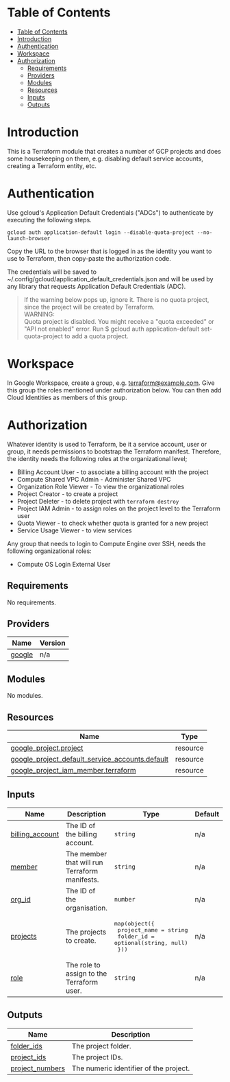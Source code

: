 # Table of Contents

- [Table of Contents](#table-of-contents)
- [Introduction](#introduction)
- [Authentication](#authentication)
- [Workspace](#workspace)
- [Authorization](#authorization)
  - [Requirements](#requirements)
  - [Providers](#providers)
  - [Modules](#modules)
  - [Resources](#resources)
  - [Inputs](#inputs)
  - [Outputs](#outputs)


# Introduction

This is a Terraform module that creates a number of GCP projects and does some housekeeping on them, e.g. disabling default service accounts, creating a Terraform entity, etc.

# Authentication

Use gcloud's Application Default Credentials ("ADCs") to authenticate by executing the following steps.

`gcloud auth application-default login --disable-quota-project --no-launch-browser`

Copy the URL to the browser that is logged in as the identity you want to use to Terraform, then copy-paste the authorization code.

The credentials will be saved to ~/.config/gcloud/application_default_credentials.json and will be used by any library that requests Application Default Credentials (ADC).

> If the warning below pops up, ignore it. There is no quota project, since the project will be created by Terraform.  
> WARNING:   
> Quota project is disabled. You might receive a "quota exceeded" or "API not enabled" error. Run $ gcloud auth application-default set-quota-project to add a quota project.

# Workspace

In Google Workspace, create a group, e.g. terraform@example.com. Give this group the roles mentioned under authorization below.
You can then add Cloud Identities as members of this group.

# Authorization

Whatever identity is used to Terraform, be it a service account, user or group, it needs permissions to bootstrap the Terraform manifest. 
Therefore, the identity needs the following roles at the organizational level;

- Billing Account User - to associate a billing account with the project
- Compute Shared VPC Admin - Administer Shared VPC
- Organization Role Viewer - To view the organizational roles
- Project Creator - to create a project
- Project Deleter - to delete project with `terraform destroy`
- Project IAM Admin - to assign roles on the project level to the Terraform user
- Quota Viewer - to check whether quota is granted for a new project
- Service Usage Viewer - to view services

Any group that needs to login to Compute Engine over SSH, needs the following organizational roles:

- Compute OS Login External User

## Requirements

No requirements.

## Providers

| Name                                                       | Version |
| ---------------------------------------------------------- | ------- |
| <a name="provider_google"></a> [google](#provider\_google) | n/a     |

## Modules

No modules.

## Resources

| Name                                                                                                                                                               | Type     |
| ------------------------------------------------------------------------------------------------------------------------------------------------------------------ | -------- |
| [google_project.project](https://registry.terraform.io/providers/hashicorp/google/latest/docs/resources/project)                                                   | resource |
| [google_project_default_service_accounts.default](https://registry.terraform.io/providers/hashicorp/google/latest/docs/resources/project_default_service_accounts) | resource |
| [google_project_iam_member.terraform](https://registry.terraform.io/providers/hashicorp/google/latest/docs/resources/project_iam_member)                           | resource |

## Inputs

| Name                                                                              | Description                                   | Type                                                                                                       | Default | Required |
| --------------------------------------------------------------------------------- | --------------------------------------------- | ---------------------------------------------------------------------------------------------------------- | ------- | :------: |
| <a name="input_billing_account"></a> [billing\_account](#input\_billing\_account) | The ID of the billing account.                | `string`                                                                                                   | n/a     |   yes    |
| <a name="input_member"></a> [member](#input\_member)                              | The member that will run Terraform manifests. | `string`                                                                                                   | n/a     |   yes    |
| <a name="input_org_id"></a> [org\_id](#input\_org\_id)                            | The ID of the organisation.                   | `number`                                                                                                   | n/a     |   yes    |
| <a name="input_projects"></a> [projects](#input\_projects)                        | The projects to create.                       | <pre>map(object({<br>    project_name = string<br>    folder_id    = optional(string, null)<br>  }))</pre> | n/a     |   yes    |
| <a name="input_role"></a> [role](#input\_role)                                    | The role to assign to the Terraform user.     | `string`                                                                                                   | n/a     |   yes    |

## Outputs

| Name                                                                                | Description                            |
| ----------------------------------------------------------------------------------- | -------------------------------------- |
| <a name="output_folder_ids"></a> [folder\_ids](#output\_folder\_ids)                | The project folder.                    |
| <a name="output_project_ids"></a> [project\_ids](#output\_project\_ids)             | The project IDs.                       |
| <a name="output_project_numbers"></a> [project\_numbers](#output\_project\_numbers) | The numeric identifier of the project. |

